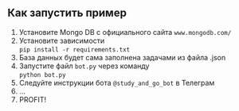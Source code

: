## Как запустить пример
1. Установите Mongo DB c официального сайта ```www.mongodb.com/```
2. Установите зависимости  
```pip install -r requirements.txt```
3. База данных будет сама заполнена задачами из файла .json
4. Запустите файл `bot.py` через команду  
```python bot.py```
5. Следуйте инструкции бота `@study_and_go_bot` в Телеграм
6. ...
7. PROFIT!